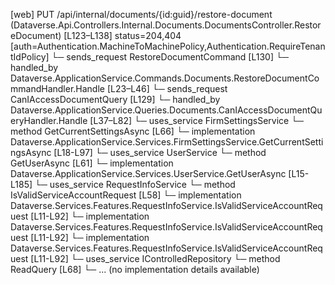 [web] PUT /api/internal/documents/{id:guid}/restore-document  (Dataverse.Api.Controllers.Internal.Documents.DocumentsController.RestoreDocument)  [L123–L138] status=204,404 [auth=Authentication.MachineToMachinePolicy,Authentication.RequireTenantIdPolicy]
  └─ sends_request RestoreDocumentCommand [L130]
    └─ handled_by Dataverse.ApplicationService.Commands.Documents.RestoreDocumentCommandHandler.Handle [L23–L46]
  └─ sends_request CanIAccessDocumentQuery [L129]
    └─ handled_by Dataverse.ApplicationService.Queries.Documents.CanIAccessDocumentQueryHandler.Handle [L37–L82]
      └─ uses_service FirmSettingsService
        └─ method GetCurrentSettingsAsync [L66]
          └─ implementation Dataverse.ApplicationService.Services.FirmSettingsService.GetCurrentSettingsAsync [L18-L97]
      └─ uses_service UserService
        └─ method GetUserAsync [L61]
          └─ implementation Dataverse.ApplicationService.Services.UserService.GetUserAsync [L15-L185]
      └─ uses_service RequestInfoService
        └─ method IsValidServiceAccountRequest [L58]
          └─ implementation Dataverse.Services.Features.RequestInfoService.IsValidServiceAccountRequest [L11-L92]
          └─ implementation Dataverse.Services.Features.RequestInfoService.IsValidServiceAccountRequest [L11-L92]
          └─ implementation Dataverse.Services.Features.RequestInfoService.IsValidServiceAccountRequest [L11-L92]
      └─ uses_service IControlledRepository<Document>
        └─ method ReadQuery [L68]
          └─ ... (no implementation details available)

